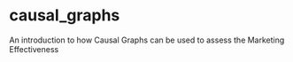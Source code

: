 # causal_graphs
An introduction to how Causal Graphs can be used to assess the Marketing Effectiveness
